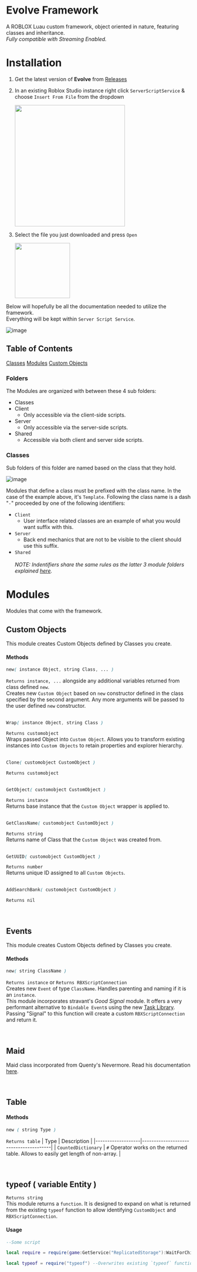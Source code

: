 # Evolve Framework
A ROBLOX Luau custom framework, object oriented in nature, featuring classes and inheritance.\
*Fully compatible with Streaming Enabled.*


# Installation

1. Get the latest version of **Evolve** from [Releases](https://github.com/1Humza/evolve-framework/releases)
2. In an existing Roblox Studio instance right click `ServerScriptService` & choose `Insert From File` from the dropdown
    
    <img src="https://user-images.githubusercontent.com/70859111/128649899-18b58449-a42e-405b-a8fb-eb50598cdbbe.png" width="300" height="330">
3. Select the file you just downloaded and press `Open`
    
    <img src="https://user-images.githubusercontent.com/70859111/128650065-3833cd49-adaa-405c-bfe6-5928fc84fa29.png" width="150" height="150">
    
Below will hopefully be all the documentation needed to utilize the framework. \
Everything will be kept within `Server Script Service`.

![image](https://user-images.githubusercontent.com/70859111/136673922-497a53b9-709a-421f-bd7b-343db5e6e15d.png)

## Table of Contents  
[Classes](#classes)
[Modules](#modules)
    [Custom Objects](#custom-objects)


### Folders
The Modules are organized with between these 4 sub folders:
- Classes
- Client
  - Only accessible via the client-side scripts.
- Server
    - Only accessible via the server-side scripts.
- Shared
    - Accessible via both client and server side scripts.

### Classes
Sub folders of this folder are named based on the class that they hold.

![image](https://user-images.githubusercontent.com/70859111/128658321-5231245a-c17a-4f60-afe6-2c0811c579a9.png)

Modules that define a class must be prefixed with the class name. In the case of the example above, it's `Template`.
Following the class name is a dash "`-`" proceeded by one of the following identifiers:
- `Client`
    - User interface related classes are an example of what you would want suffix with this.
- `Server`
    - Back end mechanics that are not to be visible to the client should use this suffix.
- `Shared`\
\
*NOTE: Indentifiers share the same rules as the latter 3 module folders explained [here](###folders).*

# Modules
Modules that come with the framework.
<br />

## Custom Objects
This module creates Custom Objects defined by Classes you create.

#### Methods
```css
new( instance Object, string Class, ... )
```
```Returns instance, ...``` alongside any additional variables returned from class defined `new`.\
Creates new `Custom Object` based on `new` constructor defined in the class specified by the second argument. Any more arguments will be passed to the user defined `new` constructor.\
<br />
```css
Wrap( instance Object, string Class )
```
```Returns customobject```\
Wraps passed Object into `Custom Object`. Allows you to transform existing instances into `Custom Objects` to retain properties and explorer hierarchy.\
<br />

```css
Clone( customobject CustomObject )
```
```Returns customobject```
<br />
<br />
```css
GetObject( customobject CustomObject )
```
```Returns instance```\
Returns base instance that the `Custom Object` wrapper is applied to.\
<br />
```css
GetClassName( customobject CustomObject )
```
```Returns string```\
Returns name of Class that the `Custom Object` was created from.\
<br />
```css
GetUUID( customobject CustomObject )
```
```Returns number```\
Returns unique ID assigned to all `Custom Objects`.\
<br />
```css
AddSearchBank( customobject CustomObject )
```
```Returns nil```
<br />
<br />
<br />


## Events
This module creates Custom Objects defined by Classes you create.

#### Methods
```css
new( string ClassName )
```
```Returns instance``` or ```Returns RBXScriptConnection```\
Creates new `Event` of type `ClassName`. Handles parenting and naming if it is an `instance`.\
This module incorporates stravant's *Good Signal* module. It offers a very performant alternative to `Bindable Event`s using the new [Task Library](https://developer.roblox.com/en-us/api-reference/lua-docs/task). Passing "Signal" to this function will create a custom `RBXScriptConnection` and return it.
<br />
<br />
<br />

## Maid
Maid class incorporated from Quenty's Nevermore. Read his documentation [here](https://quenty.github.io/api/classes/Maid.html).
<br />
<br />
<br />

## Table
#### Methods
```css
new ( string Type )
```
```Returns table```
| Type              | Description                           |
|-------------------|---------------------------------------|
| `CountedDictionary` | `#` Operator works on the returned table. Allows to easily get length of non-array. |
<br />
<br />
<br />

## typeof ( variable Entity )
```Returns string```\
This module returns a `function`. It is designed to expand on what is returned from the existing `typeof` function to allow identifying `CustomObject` and `RBXScriptConnection`.
#### Usage
```lua
--Some script

local require = require(game:GetService("ReplicatedStorage"):WaitForChild("Evolve"))

local typeof = require("typeof") --Overwrites existing `typeof` function with our extended version.
```

<br />
<br />
<br />
